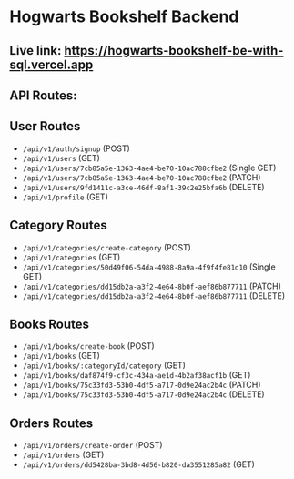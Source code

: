 # Hogwarts Bookshelf Backend

## Live link: https://hogwarts-bookshelf-be-with-sql.vercel.app

## API Routes:

## User Routes

- `/api/v1/auth/signup` (POST)
- `/api/v1/users` (GET)
- `/api/v1/users/7cb85a5e-1363-4ae4-be70-10ac788cfbe2` (Single GET)
- `/api/v1/users/7cb85a5e-1363-4ae4-be70-10ac788cfbe2` (PATCH)
- `/api/v1/users/9fd1411c-a3ce-46df-8af1-39c2e25bfa6b` (DELETE)
- `/api/v1/profile` (GET)

## Category Routes

- `/api/v1/categories/create-category` (POST)
- `/api/v1/categories` (GET)
- `/api/v1/categories/50d49f06-54da-4988-8a9a-4f9f4fe81d10` (Single GET)
- `/api/v1/categories/dd15db2a-a3f2-4e64-8b0f-aef86b877711` (PATCH)
- `/api/v1/categories/dd15db2a-a3f2-4e64-8b0f-aef86b877711` (DELETE)

## Books Routes

- `/api/v1/books/create-book` (POST)
- `/api/v1/books` (GET)
- `/api/v1/books/:categoryId/category` (GET)
- `/api/v1/books/daf874f9-cf3c-434a-ae1d-4b2af38acf1b` (GET)
- `/api/v1/books/75c33fd3-53b0-4df5-a717-0d9e24ac2b4c` (PATCH)
- `/api/v1/books/75c33fd3-53b0-4df5-a717-0d9e24ac2b4c` (DELETE)

## Orders Routes

- `/api/v1/orders/create-order` (POST)
- `/api/v1/orders` (GET)
- `/api/v1/orders/dd5428ba-3bd8-4d56-b820-da3551285a82` (GET)

